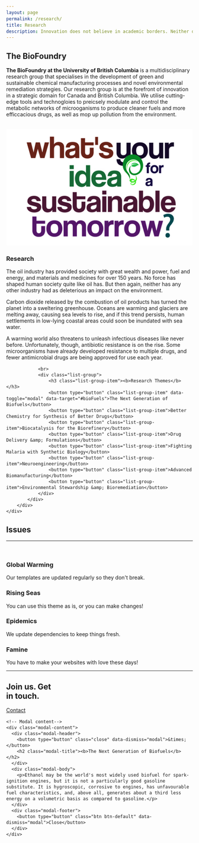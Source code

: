 ```yaml
---
layout: page
permalink: /research/
title: Research
description: Innovation does not believe in academic borders. Neither do we! We use insights and methodologies from a variety of scientific and technological domains to meet our objectives.
---
```


<section id="why">
    <div class="container">
        <div class="row">
            <div class="col-lg-8 col-md-12 text-left">
                <h2 id = "main-space"><b>The BioFoundry</b></h2>
                <p><b>The BioFoundry at the University of British Columbia</b> is a multidisciplinary research group that specialises in the development of green and sustainable chemical manufacturing processes and novel environmental remediation strategies. Our research group is at the forefront of innovation in a strategic domain for Canada and British Columbia. We utilise cutting-edge tools and technogloies to preicsely modulate and control the metabolic networks of microoganisms to produce cleaner fuels and more efficcacious drugs, as well as mop up pollution from the environment.</p>
                <br>
            </div>
            <div class="col-lg-4 col-md-12 text-left">
                <img class="img-responsive" src="/img/sustainable-ideas.jpg">
            </div>
            <div class="col-lg-8 col-md-12 text-left">
                <div id="reponsive">
                    <h3>Research</h3>
                    <p>The oil industry has provided society with great wealth and power, fuel and energy, and materials and medicines for over 150 years. No force has shaped human society quite like oil has. But then again, neither has any other industry had as deleterious an impact on the environment.</p>
                    <p>Carbon dioxide released by the combustion of oil products has turned the planet into a sweltering greenhouse. Oceans are warming and glaciers are melting away, causing sea levels to rise, and if this trend persists, human settlements in low-lying coastal areas could soon be inundated with sea water.</p>
                    <p>A warming world also threatens to unleash infectious diseases like never before. Unfortunately, though, antibiotic resistance is on the rise. Some microorganisms have already developed resistance to multiple drugs, and fewer antimicrobial drugs are being approved for use each year.</p>
                </div>
            </div>
            <div class="col-lg-4 col-md-12 text-left">
                
                <br>
                <div class="list-group">
                    <h3 class="list-group-item"><b>Research Themes</b></h3>
                    <button type="button" class="list-group-item" data-toggle="modal" data-target="#bioFuels">The Next Generation of Biofuels</button>
                    <button type="button" class="list-group-item">Better Chemistry for Synthesis of Better Drugs</button>
                    <button type="button" class="list-group-item">Biocatalysis for the Biorefinery</button>
                    <button type="button" class="list-group-item">Drug Delivery &amp; Formulations</button>
                    <button type="button" class="list-group-item">Fighting Malaria with Synthetic Biology</button>
                    <button type="button" class="list-group-item">Neuroengineering</button>
                    <button type="button" class="list-group-item">Advanced Biomanufacturing</button>
                    <button type="button" class="list-group-item">Environmental Stewardship &amp; Bioremediation</button>   
                </div>
            </div>            
        </div>
    </div>
</section>

<section id="why">
<div class="container">
    <div class="row">
        <div class="col-lg-12 text-center">
            <h1><b>Issues</b></h1>
            <hr />
            <br>
        </div>
    </div>
</div>

<div class="container">
    <div class="row">
        <div class="col-lg-3 col-md-6 text-center">
            <div class="service-box">
                <i class="fa fa-4x fa-bolt wow bounceIn text-primary"></i>
                <h3>Global Warming</h3>
                <p class="text-muted">Our templates are updated regularly so they don't break.</p>
            </div>
        </div>
        <div class="col-lg-3 col-md-6 text-center">
            <div class="service-box">
                <i class="fa fa-4x fa-life-ring wow bounceIn text-primary" data-wow-delay=".1s"></i>
                <h3>Rising Seas</h3>
                <p class="text-muted">You can use this theme as is, or you can make changes!</p>
            </div>
        </div>
        <div class="col-lg-3 col-md-6 text-center">
            <div class="service-box">
                <i class="fa fa-4x fa-medkit wow bounceIn text-primary" data-wow-delay=".2s"></i>
                <h3>Epidemics</h3>
                <p class="text-muted">We update dependencies to keep things fresh.</p>
            </div>
        </div>
        <div class="col-lg-3 col-md-6 text-center">
            <div class="service-box">
                <i class="fa fa-4x fa-cutlery wow bounceIn text-primary" data-wow-delay=".3s"></i>
                <h3>Famine</h3>
                <p class="text-muted">You have to make your websites with love these days!</p>
            </div>
        </div>
        <hr />
    </div>
</div>
</section>

<section class="cta">
    <div class="cta-content">
        <div class="container">
            <h2>Join us. Get<br>in touch.</h2>
            <a href="/contact" class="btn btn-outline btn-xl page-scroll">Contact</a>
        </div>
    </div>
    <div class="overlay"></div>
</section>



<!-- Modal -->
<div id="bioFuels" class="modal fade" role="dialog">
  <div class="modal-dialog modal-lg">

    <!-- Modal content-->
    <div class="modal-content">
      <div class="modal-header">
        <button type="button" class="close" data-dismiss="modal">&times;</button>
        <h2 class="modal-title"><b>The Next Generation of Biofuels</b></h2>
      </div>
      <div class="modal-body">
        <p>Ethanol may be the world's most widely used biofuel for spark-ignition engines, but it is not a particularly good gasoline substitute. It is hygroscopic, corrosive to engines, has unfavourable fuel characteristics, and, above all, generates about a third less energy on a volumetric basis as compared to gasoline.</p>
      </div>
      <div class="modal-footer">
        <button type="button" class="btn btn-default" data-dismiss="modal">Close</button>
      </div>
    </div>

  </div>
</div>